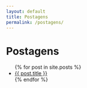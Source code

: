 ```yaml
---
layout: default
title: Postagens
permalink: /postagens/
---
```


# Postagens

<ul>
  {% for post in site.posts %}
    <li>
      <a href="{{ post.url }}">{{ post.title }}</a>
    </li>
  {% endfor %}
</ul>